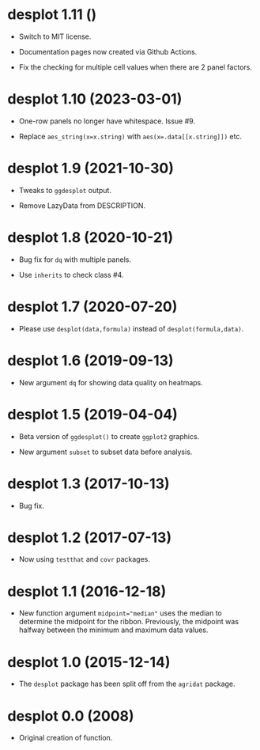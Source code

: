# desplot 1.11 ()

* Switch to MIT license.

* Documentation pages now created via Github Actions.

* Fix the checking for multiple cell values when there are 2 panel factors.


# desplot 1.10 (2023-03-01)

* One-row panels no longer have whitespace. Issue #9.

* Replace `aes_string(x=x.string)` with `aes(x=.data[[x.string]])` etc.


# desplot 1.9 (2021-10-30)

* Tweaks to `ggdesplot` output.

* Remove LazyData from DESCRIPTION.


# desplot 1.8 (2020-10-21)

* Bug fix for `dq` with multiple panels.

* Use `inherits` to check class #4.


# desplot 1.7 (2020-07-20)

* Please use `desplot(data,formula)` instead of `desplot(formula,data)`.


# desplot 1.6 (2019-09-13)

* New argument `dq` for showing data quality on heatmaps.


# desplot 1.5 (2019-04-04)

* Beta version of `ggdesplot()` to create `ggplot2` graphics.

* New argument `subset` to subset data before analysis.


# desplot 1.3 (2017-10-13)

* Bug fix.


# desplot 1.2 (2017-07-13)

* Now using `testthat` and `covr` packages.


# desplot 1.1 (2016-12-18)

* New function argument `midpoint="median"` uses the median to determine the midpoint for the ribbon. Previously, the midpoint was halfway between the minimum and maximum data values.


# desplot 1.0 (2015-12-14)

* The `desplot` package has been split off from the `agridat` package.


# desplot 0.0 (2008)

* Original creation of function.
